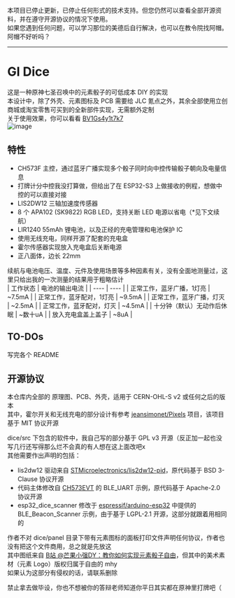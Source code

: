 本项目已停止更新，已停止任何形式的技术支持。但您仍然可以查看全部开源资料，并在遵守开源协议的情况下使用。  
如果您遇到任何问题，可以学习那位的美德后自行解决，也可以在教令院找阿帽。阿帽不好听吗？  

---

# GI Dice
这是一种原神七圣召唤中的元素骰子的可低成本 DIY 的实现  
本设计中，除了外壳、元素图标及 PCB 需要给 JLC 氪点之外，其余全部使用立创商城或淘宝零售可买到的全新部件实现，无需额外定制  
关于使用效果，你可以看看 [BV1Gs4y1t7k7](https://www.bilibili.com/video/BV1Gs4y1t7k7)  
![image](https://user-images.githubusercontent.com/8705034/222403405-049926f7-dd81-42ee-9be6-d858ec9ba666.png)  

## 特性
 - CH573F 主控，通过蓝牙广播实现多个骰子同时向中控传输骰子朝向及电量信息
 - 打牌计分中控我没打算做，但给出了在 ESP32-S3 上做接收的例程，想做中控的可以直接对接
 - LIS2DW12 三轴加速度传感器
 - 8 个 APA102 (SK9822) RGB LED，支持关断 LED 电源以省电（*见下文续航）
 - LIR1240 55mAh 锂电池，以及正经的充电管理和电池保护 IC
 - 使用无线充电，同样开源了配套的充电盒
 - 霍尔传感器实现放入充电盒后关断电源
 - 正八面体，边长 22mm

续航与电池电压、温度、元件及使用场景等多种因素有关，没有全面地测量过，这里只给出我的一次测量的结果用于粗略估计  
|  工作状态   | 电池的输出电流  |
|  ----  | ----  |
| 正常工作，蓝牙广播，1灯亮  | ~7.5mA |
| 正常工作，蓝牙配对，1灯亮  | ~9.5mA |
| 正常工作，蓝牙广播，灯灭  | ~2.5mA |
| 正常工作，蓝牙配对，灯灭  | ~4.5mA |
| 十分钟（默认）无动作后休眠  | ~数十uA |
| 放入充电盒盖上盖子  | ~8uA |


## TO-DOs 
写完各个 README 

## 开源协议  
本仓库内全部的 原理图、PCB、外壳，适用于 CERN-OHL-S v2 或任何之后的版本  
其中，霍尔开关和无线充电的部分设计有参考 [jeansimonet/Pixels](https://github.com/jeansimonet/Pixels) 项目，该项目基于 MIT 协议开源  
  
dice/src 下包含的软件中，我自己写的部分基于 GPL v3 开源（反正加一起也没写几行还写得那么烂不会真的有人想在这上面改吧x   
其他需要作出声明的包括：
 - lis2dw12 驱动来自 [STMicroelectronics/lis2dw12-pid](https://github.com/STMicroelectronics/lis2dw12-pid)，原代码基于 BSD 3-Clause 协议开源
 - 代码主体修改自 [CH573EVT](https://www.wch.cn/downloads/CH573EVT_ZIP.html) 的 BLE_UART 示例，原代码基于 Apache-2.0 协议开源  
 - esp32_dice_scanner 修改于 [espressif/arduino-esp32](https://github.com/espressif/arduino-esp32) 中提供的 BLE_Beacon_Scanner 示例，由于基于 LGPL-2.1 开源，这部分就跟着用相同的   

作者不对 dice/panel 目录下带有元素图标的面板打印文件声明任何协议，作者也没有把这个文件商用，总之就是先放这    
其中图纸来自 [B站 @芒果小强DY：教你如何实现元素骰子自由](https://www.bilibili.com/video/BV1S14y1K7hi)，但其中的美术素材（元素 Logo）版权归属于自由的 mhy  
如果认为这部分有侵权的话，请联系删除  

禁止拿去做毕设，你也不想被你的答辩老师知道你平日其实都在原神里打牌吧（  
